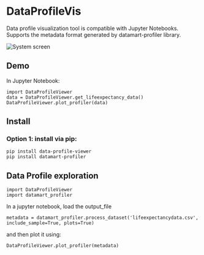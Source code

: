 # DataProfileVis

Data profile visualization tool is compatible with Jupyter Notebooks. Supports the metadata format generated by datamart-profiler library.

![System screen](https://github.com/soniacq/DataProfileVis/blob/master/imgs/data_profile_viewer.png)

## Demo

In Jupyter Notebook:
~~~~
import DataProfileViewer
data = DataProfileViewer.get_lifeexpectancy_data()
DataProfileViewer.plot_profiler(data)
~~~~

## Install

### Option 1: install via pip:
~~~~
pip install data-profile-viewer
pip install datamart-profiler
~~~~

## Data Profile exploration

~~~~
import DataProfileViewer
import datamart_profiler
~~~~

In a jupyter notebook, load the output_file 

~~~~
metadata = datamart_profiler.process_dataset('lifeexpectancydata.csv', include_sample=True, plots=True)
~~~~

and then plot it using:

~~~~
DataProfileViewer.plot_profiler(metadata)
~~~~
